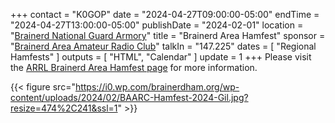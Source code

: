+++
contact = "K0GOP"
date = "2024-04-27T09:00:00-05:00"
endTime = "2024-04-27T13:00:00-05:00"
publishDate = "2024-02-01"
location = "[Brainerd National Guard Armory](https://www.google.com/maps/place/1115+Wright+St,+Brainerd,+MN+56401/@46.337124,-94.1948537,17z/)"
title = "Brainerd Area Hamfest"
sponsor = "[Brainerd Area Amateur Radio Club](http://brainerdham.org/)"
talkIn = "147.225"
dates = [ "Regional Hamfests" ]
outputs = [ "HTML", "Calendar" ]
update = 1
+++
Please visit the
[ARRL Brainerd Area Hamfest page](http://www.arrl.org/hamfests/brainerd-area-hamfest-8)
for more information.

{{< figure src="https://i0.wp.com/brainerdham.org/wp-content/uploads/2024/02/BAARC-Hamfest-2024-Gil.jpg?resize=474%2C241&ssl=1" >}}

